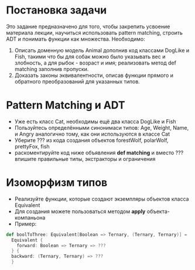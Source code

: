 # Постановка задачи

Это задание предназначено для того, чтобы закрепить усвоение материала лекции, научиться использовать pattern matching, строить ADT и понимать функции как множества. Необходимо:

1. Описать доменную модель Animal дополнив код классами DogLike и Fish, такими что бы для собак можно было указывать вес и злобность, а для рыбок - возраст и имя; реализовать метод def matching заполнив пропуски.
2. Доказать законы эквивалентности, описав функции прямого и обратного преобразований для указанных типов.

# Pattern Matching и ADT
* Уже есть класс Cat, необходимы ещё два класса DogLike и Fish
* Пользуйтесь определёнными синонимаси типов: Age, Weight, Name, и Angry аналогично тому, как они используются в классе Cat
* Уберите ??? из кода создания объектов forestWolf, polarWolf, prettyFox, fish
* раскоментируйте код ниже объявления **def matching** и вместо ??? впишите правильные типы, экстракторы и ограничения

# Изоморфизм типов
* Реализуйте функции, которые создают экземпляры объектов класса Equivalent
* Для создания можете пользоваться методом **apply** объекта-компаньона
* Пример:
```scala
def boolToThree: Equivalent[Boolean => Ternary, (Ternary, Ternary)] =
  Equivalent {
    forward: Boolean => Ternary => ???
  } {
  backward: (Ternary, Ternary) => ???
  }
```
